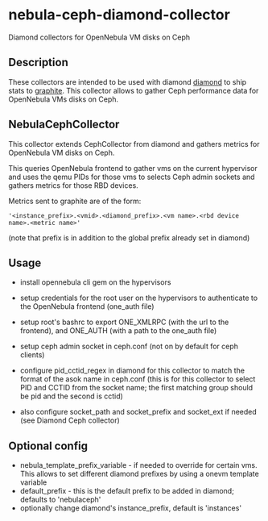 # nebula-ceph-diamond-collector

Diamond collectors for OpenNebula VM disks on Ceph

## Description

These collectors are intended to be used with diamond [diamond](https://github.com/python-diamond/Diamond) to ship stats to [graphite](http://graphite.wikidot.com/ "Graphite"). This collector allows to gather Ceph performance data for OpenNebula VMs disks on Ceph.


## NebulaCephCollector

This collector extends CephCollector from diamond and gathers metrics for OpenNebula VM disks on Ceph.

This queries OpenNebula frontend to gather vms on the current hypervisor and uses the qemu PIDs for those vms to selects Ceph admin sockets and gathers metrics for those RBD devices.

Metrics sent to graphite are of the form: 

    '<instance_prefix>.<vmid>.<diamond_prefix>.<vm name>.<rbd device name>.<metric name>'

(note that prefix is in addition to the global prefix already set in diamond)

## Usage

- install opennebula cli gem on the hypervisors
- setup credentials for the root user on the hypervisors to authenticate to the OpenNebula frontend (one_auth file)
- setup root's bashrc to export ONE_XMLRPC (with the url to the frontend), and ONE_AUTH (with a path to the one_auth file)

- setup ceph admin socket in ceph.conf (not on by default for ceph clients)
- configure pid_cctid_regex in diamond for this collector to match the format of the asok name in ceph.conf (this is for this collector to select PID and CCTID from the socket name; the first matching group should be pid and the second is cctid)
- also configure socket_path and socket_prefix and socket_ext if needed (see Diamond Ceph collector)

## Optional config

- nebula_template_prefix_variable - if needed to override for certain vms. This allows to set different diamond prefixes by using a onevm template variable
- default_prefix - this is the default prefix to be added in diamond; defaults to 'nebulaceph'
- optionally change diamond's instance_prefix, default is 'instances'
